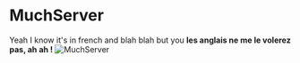 # MuchServer
Yeah I know it's in french and blah blah but you **les anglais ne me le volerez pas, ah ah !**
![MuchServer](https://i.imgflip.com/270r8d.jpg)
